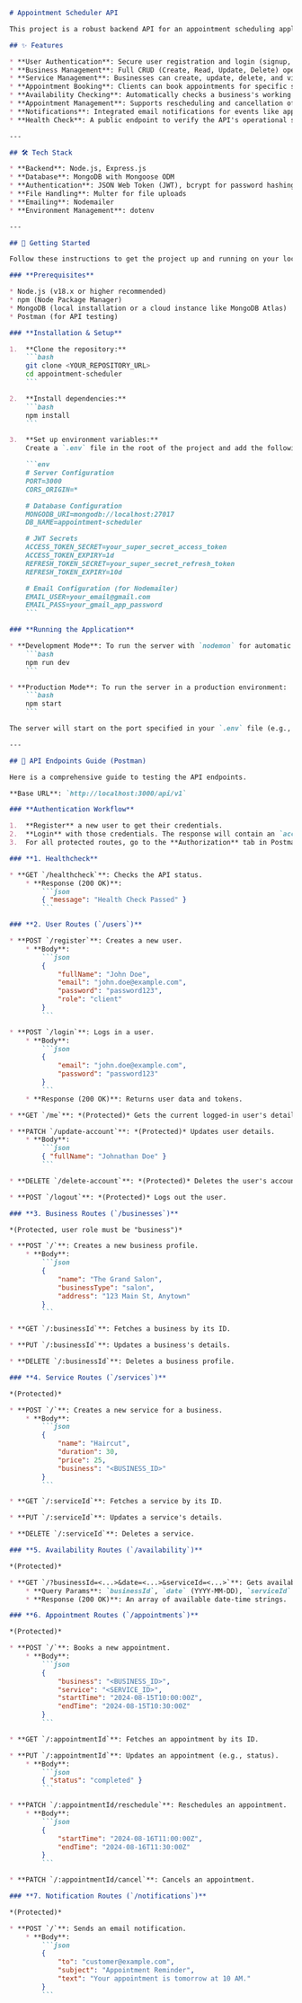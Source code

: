 ````markdown
# Appointment Scheduler API

This project is a robust backend API for an appointment scheduling application designed for businesses like doctor's offices, salons, or clinics. It allows users to register, book and manage appointments, while enabling businesses to manage their services and availability.

## ✨ Features

* **User Authentication**: Secure user registration and login (signup, login, logout) with JWT (JSON Web Tokens) for both clients and businesses.
* **Business Management**: Full CRUD (Create, Read, Update, Delete) operations for business profiles, including managing working hours.
* **Service Management**: Businesses can create, update, delete, and view the services they offer, including details like duration and price.
* **Appointment Booking**: Clients can book appointments for specific services at available time slots.
* **Availability Checking**: Automatically checks a business's working hours and existing appointments to show available time slots for a given service and date.
* **Appointment Management**: Supports rescheduling and cancellation of appointments.
* **Notifications**: Integrated email notifications for events like appointment confirmations or reminders.
* **Health Check**: A public endpoint to verify the API's operational status.

---

## 🛠️ Tech Stack

* **Backend**: Node.js, Express.js
* **Database**: MongoDB with Mongoose ODM
* **Authentication**: JSON Web Token (JWT), bcrypt for password hashing
* **File Handling**: Multer for file uploads
* **Emailing**: Nodemailer
* **Environment Management**: dotenv

---

## 🚀 Getting Started

Follow these instructions to get the project up and running on your local machine.

### **Prerequisites**

* Node.js (v18.x or higher recommended)
* npm (Node Package Manager)
* MongoDB (local installation or a cloud instance like MongoDB Atlas)
* Postman (for API testing)

### **Installation & Setup**

1.  **Clone the repository:**
    ```bash
    git clone <YOUR_REPOSITORY_URL>
    cd appointment-scheduler
    ```

2.  **Install dependencies:**
    ```bash
    npm install
    ```

3.  **Set up environment variables:**
    Create a `.env` file in the root of the project and add the following variables. This file is ignored by Git for security.

    ```env
    # Server Configuration
    PORT=3000
    CORS_ORIGIN=*

    # Database Configuration
    MONGODB_URI=mongodb://localhost:27017
    DB_NAME=appointment-scheduler

    # JWT Secrets
    ACCESS_TOKEN_SECRET=your_super_secret_access_token
    ACCESS_TOKEN_EXPIRY=1d
    REFRESH_TOKEN_SECRET=your_super_secret_refresh_token
    REFRESH_TOKEN_EXPIRY=10d

    # Email Configuration (for Nodemailer)
    EMAIL_USER=your_email@gmail.com
    EMAIL_PASS=your_gmail_app_password
    ```

### **Running the Application**

* **Development Mode**: To run the server with `nodemon` for automatic restarts on file changes:
    ```bash
    npm run dev
    ```

* **Production Mode**: To run the server in a production environment:
    ```bash
    npm start
    ```

The server will start on the port specified in your `.env` file (e.g., `http://localhost:3000`).

---

## 🧪 API Endpoints Guide (Postman)

Here is a comprehensive guide to testing the API endpoints.

**Base URL**: `http://localhost:3000/api/v1`

### **Authentication Workflow**

1.  **Register** a new user to get their credentials.
2.  **Login** with those credentials. The response will contain an `accessToken`.
3.  For all protected routes, go to the **Authorization** tab in Postman, select **Bearer Token**, and paste the `accessToken` into the token field.

### **1. Healthcheck**

* **GET `/healthcheck`**: Checks the API status.
    * **Response (200 OK)**:
        ```json
        { "message": "Health Check Passed" }
        ```

### **2. User Routes (`/users`)**

* **POST `/register`**: Creates a new user.
    * **Body**:
        ```json
        {
            "fullName": "John Doe",
            "email": "john.doe@example.com",
            "password": "password123",
            "role": "client"
        }
        ```

* **POST `/login`**: Logs in a user.
    * **Body**:
        ```json
        {
            "email": "john.doe@example.com",
            "password": "password123"
        }
        ```
    * **Response (200 OK)**: Returns user data and tokens.

* **GET `/me`**: *(Protected)* Gets the current logged-in user's details.

* **PATCH `/update-account`**: *(Protected)* Updates user details.
    * **Body**:
        ```json
        { "fullName": "Johnathan Doe" }
        ```

* **DELETE `/delete-account`**: *(Protected)* Deletes the user's account.

* **POST `/logout`**: *(Protected)* Logs out the user.

### **3. Business Routes (`/businesses`)**

*(Protected, user role must be "business")*

* **POST `/`**: Creates a new business profile.
    * **Body**:
        ```json
        {
            "name": "The Grand Salon",
            "businessType": "salon",
            "address": "123 Main St, Anytown"
        }
        ```

* **GET `/:businessId`**: Fetches a business by its ID.

* **PUT `/:businessId`**: Updates a business's details.

* **DELETE `/:businessId`**: Deletes a business profile.

### **4. Service Routes (`/services`)**

*(Protected)*

* **POST `/`**: Creates a new service for a business.
    * **Body**:
        ```json
        {
            "name": "Haircut",
            "duration": 30,
            "price": 25,
            "business": "<BUSINESS_ID>"
        }
        ```

* **GET `/:serviceId`**: Fetches a service by its ID.

* **PUT `/:serviceId`**: Updates a service's details.

* **DELETE `/:serviceId`**: Deletes a service.

### **5. Availability Routes (`/availability`)**

*(Protected)*

* **GET `/?businessId=<...>&date=<...>&serviceId=<...>`**: Gets available time slots.
    * **Query Params**: `businessId`, `date` (YYYY-MM-DD), `serviceId`.
    * **Response (200 OK)**: An array of available date-time strings.

### **6. Appointment Routes (`/appointments`)**

*(Protected)*

* **POST `/`**: Books a new appointment.
    * **Body**:
        ```json
        {
            "business": "<BUSINESS_ID>",
            "service": "<SERVICE_ID>",
            "startTime": "2024-08-15T10:00:00Z",
            "endTime": "2024-08-15T10:30:00Z"
        }
        ```

* **GET `/:appointmentId`**: Fetches an appointment by its ID.

* **PUT `/:appointmentId`**: Updates an appointment (e.g., status).
    * **Body**:
        ```json
        { "status": "completed" }
        ```

* **PATCH `/:appointmentId/reschedule`**: Reschedules an appointment.
    * **Body**:
        ```json
        {
            "startTime": "2024-08-16T11:00:00Z",
            "endTime": "2024-08-16T11:30:00Z"
        }
        ```

* **PATCH `/:appointmentId/cancel`**: Cancels an appointment.

### **7. Notification Routes (`/notifications`)**

*(Protected)*

* **POST `/`**: Sends an email notification.
    * **Body**:
        ```json
        {
            "to": "customer@example.com",
            "subject": "Appointment Reminder",
            "text": "Your appointment is tomorrow at 10 AM."
        }
        ```
````